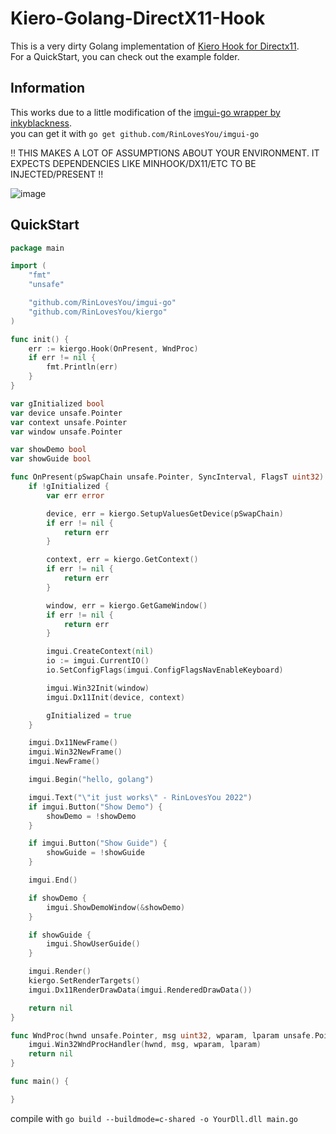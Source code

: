 # Kiero-Golang-DirectX11-Hook

This is a very dirty Golang implementation of [Kiero Hook for Directx11](https://github.com/Rebzzel/kiero). <br>
For a QuickStart, you can check out the example folder.

## Information
This works due to a little modification of the [imgui-go wrapper by inkyblackness](https://github.com/inkyblackness/imgui-go).<br>
you can get it with `go get github.com/RinLovesYou/imgui-go`<br>

!! THIS MAKES A LOT OF ASSUMPTIONS ABOUT YOUR ENVIRONMENT. IT EXPECTS DEPENDENCIES LIKE MINHOOK/DX11/ETC TO BE INJECTED/PRESENT !!

![image](https://user-images.githubusercontent.com/29461788/178161976-84d73af1-1407-48c3-90e7-26b723a6cbf1.png)


## QuickStart

```go
package main

import (
	"fmt"
	"unsafe"

	"github.com/RinLovesYou/imgui-go"
	"github.com/RinLovesYou/kiergo"
)

func init() {
	err := kiergo.Hook(OnPresent, WndProc)
	if err != nil {
		fmt.Println(err)
	}
}

var gInitialized bool
var device unsafe.Pointer
var context unsafe.Pointer
var window unsafe.Pointer

var showDemo bool
var showGuide bool

func OnPresent(pSwapChain unsafe.Pointer, SyncInterval, FlagsT uint32) error {
	if !gInitialized {
		var err error

		device, err = kiergo.SetupValuesGetDevice(pSwapChain)
		if err != nil {
			return err
		}

		context, err = kiergo.GetContext()
		if err != nil {
			return err
		}

		window, err = kiergo.GetGameWindow()
		if err != nil {
			return err
		}

		imgui.CreateContext(nil)
		io := imgui.CurrentIO()
		io.SetConfigFlags(imgui.ConfigFlagsNavEnableKeyboard)

		imgui.Win32Init(window)
		imgui.Dx11Init(device, context)

		gInitialized = true
	}

	imgui.Dx11NewFrame()
	imgui.Win32NewFrame()
	imgui.NewFrame()

	imgui.Begin("hello, golang")

	imgui.Text("\"it just works\" - RinLovesYou 2022")
	if imgui.Button("Show Demo") {
		showDemo = !showDemo
	}

	if imgui.Button("Show Guide") {
		showGuide = !showGuide
	}

	imgui.End()

	if showDemo {
		imgui.ShowDemoWindow(&showDemo)
	}

	if showGuide {
		imgui.ShowUserGuide()
	}

	imgui.Render()
	kiergo.SetRenderTargets()
	imgui.Dx11RenderDrawData(imgui.RenderedDrawData())

	return nil
}

func WndProc(hwnd unsafe.Pointer, msg uint32, wparam, lparam unsafe.Pointer) error {
	imgui.Win32WndProcHandler(hwnd, msg, wparam, lparam)
	return nil
}

func main() {

}

```

compile with `go build --buildmode=c-shared -o YourDll.dll main.go`
